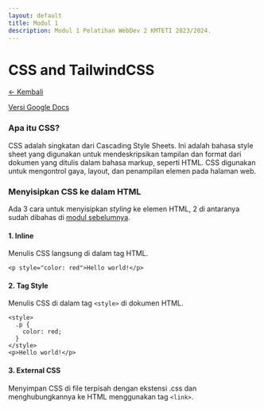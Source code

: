 ```yaml
---
layout: default
title: Modul 1
description: Modul 1 Pelatihan WebDev 2 KMTETI 2023/2024.
---
```


# **CSS and TailwindCSS**
[← Kembali](./)

[Versi Google Docs](https://docs.google.com/document/d/1wa5O2ZyeqsU9dBnCOjotH5rwXc1apYnosM_5K1dEgCc/edit?usp=sharing)

### **Apa itu CSS?**
CSS adalah singkatan dari Cascading Style Sheets. Ini adalah bahasa style sheet yang digunakan untuk mendeskripsikan tampilan dan format dari dokumen yang ditulis dalam bahasa markup, seperti HTML. CSS digunakan untuk mengontrol gaya, layout, dan penampilan elemen pada halaman web.

### **Menyisipkan CSS ke dalam HTML**
Ada 3 cara untuk menyisipkan *styling* ke elemen HTML, 2 di antaranya sudah dibahas di [modul sebelumnya](./modul1.html).

#### **1. Inline**
Menulis CSS langsung di dalam tag HTML.

`<p style="color: red">Hello world!</p>`

#### **2. Tag Style**
Menulis CSS di dalam tag `<style>` di dokumen HTML.

```
<style>
  .p {
    color: red;
  }
</style>
<p>Hello world!</p>
```

#### **3. External CSS**
Menyimpan CSS di file terpisah dengan ekstensi .css dan menghubungkannya ke HTML menggunakan tag `<link>`.